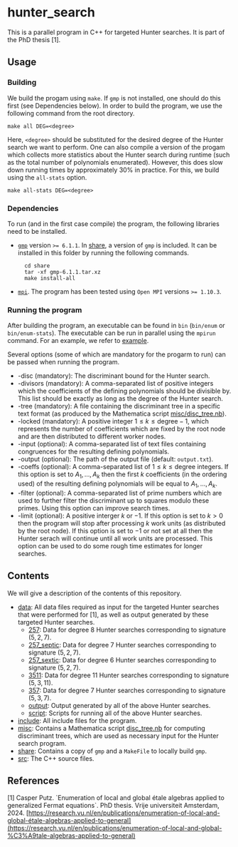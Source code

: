 # hunter_search

This is a parallel program in C++ for targeted Hunter searches. It is part of the PhD thesis \[1\].


## Usage

### Building

We build the progam using `make`. If `gmp` is not installed, one should do this first (see Dependencies below). In order to build the program, we use the following command from the root directory.

```
make all DEG=<degree>
```

Here, `<degree>` should be substituted for the desired degree of the Hunter search we want to perform. One can also compile a version of the progam which collects more statistics about the Hunter search during runtime (such as the total number of polynomials enumerated). However, this does slow down running times by approximately 30% in practice. For this, we build using the `all-stats` option.

```
make all-stats DEG=<degree>
```

### Dependencies

To run (and in the first case compile) the program, the following libraries need to be installed.

* [`gmp`](https://gmplib.org/) version `>= 6.1.1`. In [share](https://github.com/CPutz/hunter_search/tree/main/share), a version of `gmp` is included. It can be installed in this folder by running the following commands.  

        cd share  
        tar -xf gmp-6.1.1.tar.xz  
        make install-all

* [`mpi`](https://www.open-mpi.org/). The program has been tested using `Open MPI` versions `>= 1.10.3`.

### Running the program

After building the program, an executable can be found in `bin` (`bin/enum` or `bin/enum-stats`). The executable can be run in parallel using the `mpirun` command. For an example, we refer to [example](https://github.com/CPutz/hunter_search/tree/main/example).

Several options (some of which are mandatory for the progarm to run) can be passed when running the program.

+ -disc (mandatory): The discriminant bound for the Hunter search.
+ -divisors (mandatory): A comma-separated list of positive integers which the coefficients of the defining polynomials should be divisible by. This list should be exactly as long as the degree of the Hunter search.
+ -tree (mandatory): A file containing the discriminant tree in a specific text format (as produced by the Mathematica script [misc/disc_tree.nb](https://github.com/CPutz/hunter_search/tree/main/misc/disc_tree.nb)).
+ -locked (mandatory): A positive integer $1 \le k \le \text{degree}-1$, which represents the number of coefficients which are fixed by the root node and are then distributed to different worker nodes.
+ -input (optional): A comma-separated list of text files containing congruences for the resulting defining polynomials.
+ -output (optional): The path of the output file (default: `output.txt`).
+ -coeffs (optional): A comma-separated list of $1\le k\le \text{degree}$ integers. If this option is set to $A_1,\dots,A_k$ then the first $k$ coefficients (in the ordering used) of the resulting defining polynomials will be equal to $A_1,\dots,A_k$.
+ -filter (optional): A comma-separated list of prime numbers which are used to further filter the discriminant up to squares modulo these primes. Using this option can improve search times.
+ -limit (optional): A positive interger $k$ or $-1$. If this option is set to $k > 0$ then the program will stop after processing $k$ work units (as distributed by the root node). If this option is set to $-1$ or not set at all then the Hunter serach will continue until all work units are processed. This option can be used to do some rough time estimates for longer searches.


## Contents

We will give a description of the contents of this repository.

* [data](https://github.com/CPutz/hunter_search/tree/main/data): All data files required as input for the targeted Hunter searches that were performed for \[1\], as well as output generated by these targeted Hunter searches.
    + [257](https://github.com/CPutz/hunter_search/tree/main/data/257): Data for degree $8$ Hunter searches corresponding to signature $(5,2,7)$.
    + [257_septic](https://github.com/CPutz/hunter_search/tree/main/data/257_septic): Data for degree $7$ Hunter searches corresponding to signature $(5,2,7)$.
    + [257_sextic](https://github.com/CPutz/hunter_search/tree/main/data/257_sextic): Data for degree $6$ Hunter searches corresponding to signature $(5,2,7)$.
    + [3511](https://github.com/CPutz/hunter_search/tree/main/data/3511): Data for degree $11$ Hunter searches corresponding to signature $(5,3,11)$.
    + [357](https://github.com/CPutz/hunter_search/tree/main/data/357): Data for degree $7$ Hunter searches corresponding to signature $(5,3,7)$.
    + [output](https://github.com/CPutz/hunter_search/tree/main/data/output): Output generated by all of the above Hunter searches.
    + [script](https://github.com/CPutz/hunter_search/tree/main/data/script): Scripts for running all of the above Hunter searches.
* [include](https://github.com/CPutz/hunter_search/tree/main/include): All include files for the program.
* [misc](https://github.com/CPutz/hunter_search/tree/main/misc): Contains a Mathematica script [disc_tree.nb](https://github.com/CPutz/hunter_search/tree/main/misc/disc_tree.nb) for computing discriminant trees, which are used as necessary input for the Hunter search program.
* [share](https://github.com/CPutz/hunter_search/tree/main/share): Contains a copy of `gmp` and a `MakeFile` to locally build `gmp`.
* [src](https://github.com/CPutz/hunter_search/tree/main/src): The C++ source files.


## References

\[1\] Casper Putz. \`Enumeration of local and global étale algebras applied to generalized Fermat equations\`. PhD thesis. Vrije universiteit Amsterdam, 2024. [https://research.vu.nl/en/publications/enumeration-of-local-and-global-étale-algebras-applied-to-general](https://research.vu.nl/en/publications/enumeration-of-local-and-global-%C3%A9tale-algebras-applied-to-general)
